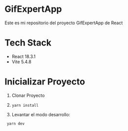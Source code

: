 # GifExpertApp

Este es mi repositorio del proyecto GifExpertApp de React

# Tech Stack
 
 - React 18.3.1
 - Vite 5.4.8

# Inicializar Proyecto

 1. Clonar Proyecto

 2. ```yarn install```

 3. Levantar el modo desarrollo:
 ```
  yarn dev
 ```